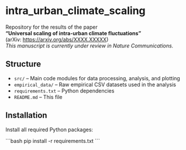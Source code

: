 # intra_urban_climate_scaling

Repository for the results of the paper  
**“Universal scaling of intra-urban climate fluctuations”**  
(arXiv: https://arxiv.org/abs/XXXX.XXXXX)  
_This manuscript is currently under review in Nature Communications._

## Structure

- `src/`             – Main code modules for data processing, analysis, and plotting  
- `empirical_data/`  – Raw empirical CSV datasets used in the analysis  
- `requirements.txt` – Python dependencies  
- `README.md`        – This file  

## Installation

Install all required Python packages:

\`\`\`bash
pip install -r requirements.txt
\`\`\`
